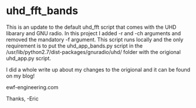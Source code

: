 # uhd_fft_bands
This is an update to the default uhd_fft script that comes with the UHD libarary and GNU radio. In this project I added -r and -ch arguments and removed the mandatory -f argument.
This script runs locally and the only requirement is to put the uhd_app_bands.py script in the /usr/lib/python2.7/dist-packages/gnuradio/uhd/ folder with the origional uhd_app.py script.

I did a whole write up about my changes to the origional and it can be found on my blog! 

ewf-engineering.com

Thanks,
-Eric
